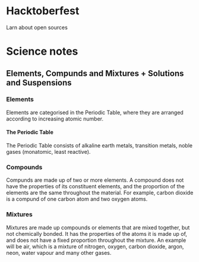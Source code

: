 # Hacktoberfest

Larn about open sources

# Science notes
## Elements, Compunds and Mixtures + Solutions and Suspensions
### Elements
Elements are categorised in the Periodic Table, where they are arranged according to increasing atomic number.
#### The Periodic Table
The Periodic Table consists of alkaline earth metals, transition metals, noble gases (monatomic, least reactive).
### Compounds
Compunds are made up of two or more elements. A compound does not have the properties of its constituent elements, and the proportion of the elements are the same throughout the material. For example, carbon dioxide is a compund of one carbon atom and two oxygen atoms.
### Mixtures
Mixtures are made up compounds or elements that are mixed together, but not chemically bonded. It has the properties of the atoms it is made up of, and does not have a fixed proportion throughout the mixture. An example will be air, which is a mixture of nitrogen, oxygen, carbon dioxide, argon, neon, water vapour and many other gases.
